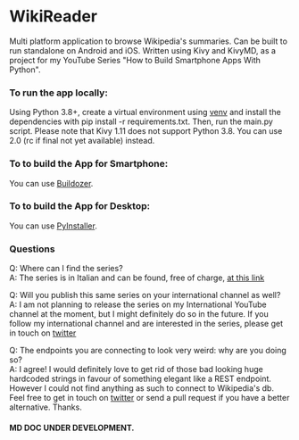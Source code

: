 # WikiReader
Multi platform application to browse Wikipedia's summaries. Can be built to run standalone on Android and iOS. Written using Kivy and KivyMD, as a project for my YouTube Series "How to Build Smartphone Apps With Python".


### To run the app locally:
Using Python 3.8+, create a virtual environment using [venv](https://docs.python.org/3/library/venv.html) and install the dependencies with pip install -r requirements.txt. Then, run the main.py script. Please note that Kivy 1.11 does not support Python 3.8. You can use 2.0 (rc if final not yet available) instead.


### To to build the App for Smartphone:
You can use [Buildozer](https://github.com/kivy/buildozer). 


### To to build the App for Desktop:
You can use [PyInstaller](https://github.com/pyinstaller/pyinstaller). 


### Questions

Q: Where can I find the series? \
A: The series is in Italian and can be found, free of charge, [at this link](https://www.youtube.com/playlist?list=PLHUQL6-_n9ZdPfFls4HJIQ1biWOxPI1rG) 

Q: Will you publish this same series on your international channel as well? \
A: I am not planning to release the series on my International YouTube channel at the moment, but I might definitely do so in the future. If you follow my international channel and are interested in the series, please get in touch on [twitter](https://www.twitter.com/pymike00)

Q: The endpoints you are connecting to look very weird: why are you doing so? \
A: I agree! I would definitely love to get rid of those bad looking huge hardcoded strings in favour of something elegant like a REST endpoint. However I could not find anything as such to connect to Wikipedia's db. Feel free to get in touch on [twitter](https://www.twitter.com/pymike00) or send a pull request if you have a better alternative. Thanks.





#### MD DOC UNDER DEVELOPMENT.

